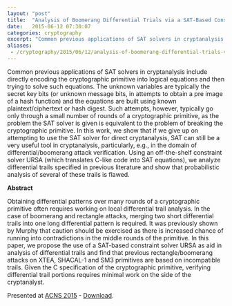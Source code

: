 ```yaml
---
layout: "post"
title:  "Analysis of Boomerang Differential Trials via a SAT-Based Constraint Solver URSA"
date:   2015-06-12 07:30:07
categories: cryptography
excerpt: "Common previous applications of SAT solvers in cryptanalysis include directly encoding the cryptographic primitive into logical equations and then trying to solve such equations. The unknown variables are typically the secret key bits (or unknown message bits, in attempts to obtain a pre image of a hash function) and the equations are built using known plaintext/ciphertext or hash digest. Such attempts, however, typically go only through a small number of rounds of a cryptographic primitive, as the problem the SAT solver is given is equivalent to the problem of breaking the cryptographic primitive. In this work, we show that if we give up on attempting to use the SAT solver for direct cryptanalysis, SAT can still be a very useful tool in cryptanalysis, particularly, e.g., in the domain of differential/boomerang attack verification. Using an off-the-shelf constraint solver URSA (which translates C-like code into SAT equations), we analyze differential trails specified in previous literature and show that probabilistic analysis of several of these trails is flawed. "
aliases:
 - /cryptography/2015/06/12/analysis-of-boomerang-differential-trials-via-a-sat-based-constraint-solver-ursa.html
---
```


Common previous applications of SAT solvers in cryptanalysis include directly encoding the cryptographic primitive into logical equations and then trying to solve such equations. The unknown variables are typically the secret key bits (or unknown message bits, in attempts to obtain a pre image of a hash function) and the equations are built using known plaintext/ciphertext or hash digest. Such attempts, however, typically go only through a small number of rounds of a cryptographic primitive, as the problem the SAT solver is given is equivalent to the problem of breaking the cryptographic primitive. In this work, we show that if we give up on attempting to use the SAT solver for direct cryptanalysis, SAT can still be a very useful tool in cryptanalysis, particularly, e.g., in the domain of differential/boomerang attack verification. Using an off-the-shelf constraint solver URSA (which translates C-like code into SAT equations), we analyze differential trails specified in previous literature and show that probabilistic analysis of several of these trails is flawed. 

<strong>Abstract</strong>

Obtaining differential patterns over many rounds of a cryptographic primitive often requires working on local differential trail analysis. In the case of boomerang and rectangle attacks, merging two short differential trails into one long differential pattern is required. It was previously shown by Murphy that caution should be exercised as there is increased chance of running into contradictions in the middle rounds of the primitive.
In this paper, we propose the use of a SAT-based constraint solver URSA as aid in analysis of differential trails and find that previous rectangle/boomerang attacks on XTEA, SHACAL-1 and SM3 primitives are based on incompatible trails. Given the C specification of the cryptographic primitive, verifying differential trail portions requires minimal work on the side of the cryptanalyst. 

Presented at [ACNS 2015](http://acns2015.cs.columbia.edu/) - [Download](https://www.nccgroup.trust/globalassets/our-research/us/whitepapers/sat.ursa-white-paper7.18.2014.pdf).
